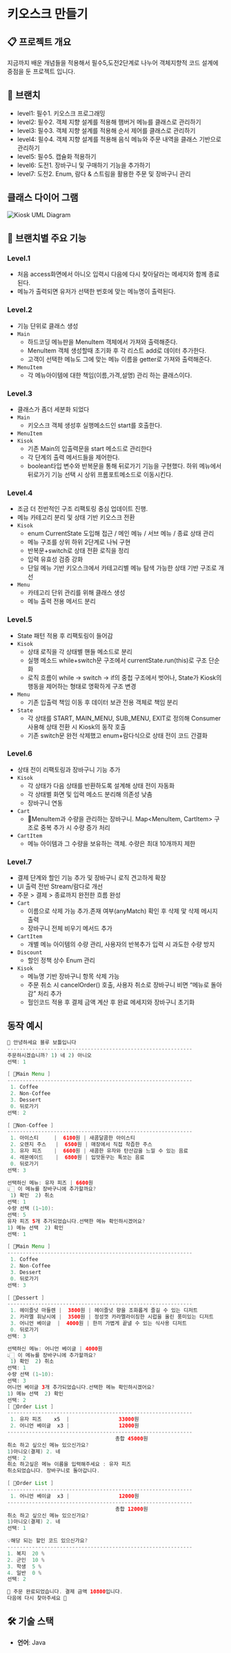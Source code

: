 # 키오스크 만들기

## 📋 프로젝트 개요

지금까지 배운 개념들을 적용해서 필수5,도전2단계로 나누어 객체지향적 코드 설계에 중점을 둔 프로젝트 입니다.

## 🔄 브랜치

- level1: 필수1. 키오스크 프로그래밍
- level2: 필수2. 객체 지향 설계를 적용해 햄버거 메뉴를 클래스로 관리하기
- level3: 필수3. 객체 지향 설계를 적용해 순서 제어를 클래스로 관리하기
- level4: 필수4. 객체 지향 설계를 적용해 음식 메뉴와 주문 내역을 클래스 기반으로 관리하기
- level5: 필수5. 캡슐화 적용하기
- level6: 도전1. 장바구니 및 구매하기 기능을 추가하기
- level7: 도전2.  Enum, 람다 & 스트림을 활용한 주문 및 장바구니 관리

## 클래스 다이어 그램
![Kiosk UML Diagram](https://github.com/user-attachments/assets/783bc6db-e050-4069-91ae-4c9066068a35)

## 🎯 브랜치별 주요 기능

### Level.1
- 처음 access화면에서 아니오 입력시 다음에 다시 찾아달라는 메세지와 함께 종료된다.
- 메뉴가 출력되면 유저가 선택한 번호에 맞는 메뉴명이 출력된다.
### Level.2
- 기능 단위로 클래스 생성
- `Main` 
  - 하드코딩 메뉴판을 MenuItem 객체에서 가져와 출력해준다.
  -  MenuItem 객체 생성할때 초기화 후 각 리스트 add로 데이터 추가한다.
  -  고객이 선택한 메뉴도 그에 맞는 메뉴 이름을 getter로 가져와 출력해준다.
- `MenuItem` 
  - 각 메뉴아이템에 대한 책임(이름,가격,설명) 관리 하는 클래스이다.
### Level.3
- 클래스가 좀더 세분화 되었다
- `Main` 
  - 키오스크 객체 생성후 실행메소드인 start를 호출한다.
- `MenuItem` 
- `Kisok`
  - 기존 Main의 입출력문을 start 메소드로 관리한다
  - 각 단계의 출력 메서드들을 제어한다.
  - boolean타입 변수와 반복문을 통해 뒤로가기 기능을 구현했다. 하위 메뉴에서 뒤로가기 기능 선택 시 상위 프롬포트메소드로 이동시킨다.
### Level.4
- 조금 더 전반적인 구조 리팩토링 중심 업데이트 진행.
- 메뉴 카테고리 분리 및 상태 기반 키오스크 전환
- `Kisok`
    - enum CurrentState 도입해 접근 / 메인 메뉴 / 서브 메뉴 / 종료 상태 관리
    - 메뉴 구조를 상위 하위 2단계로 나눠 구현
    - 반복문+switch로 상태 전환 로직을 정리
    - 입력 유효성 검증 강화
    - 단일 메뉴 기반 키오스크에서 카테고리별 메뉴 탐색 가능한 상태 기반 구조로 개선
- `Menu`
  - 카테고리 단위 관리를 위해 클래스 생성
  - 메뉴 출력 전용 메서드 분리
### Level.5
- State 패턴 적용 후 리팩토링이 들어감
- `Kisok`
  - 상태 로직을 각 상태별 핸들 메소드로 분리
  - 실행 메소드 while+switch문 구조에서 currentState.run(this)로 구조 단순화
  - 로직 흐름이 while → switch → if의 중첩 구조에서 벗어나, State가 Kiosk의 행동을 제어하는 형태로 명확하게 구조 변경
- `Menu`
  - 기존 입출력 책임 이동 후 데이터 보관 전용 객체로 책임 분리
- `State`
  - 각 상태를 START, MAIN_MENU, SUB_MENU, EXIT로 정의해 Consumer<Kiosk> 사용해 상태 전환 시 Kiosk의 동작 호출
  - 기존 switch문 완전 삭제했고 enum+람다식으로 상태 전이 코드 간결화
### Level.6
- 상태 전이 리팩토링과 장바구니 기능 추가
- `Kisok`
  - 각 상태가 다음 상태를 반환하도록 설계해 상태 전이 자동화
  - 각 상태별 화면 및 입력 메소드 분리해 의존성 낮춤
  - 장바구니 연동
- `Cart`
  - MenuItem과 수량을 관리하는 장바구니. Map<MenuItem, CartItem> 구조로 중복 추가 시 수량 증가 처리
- `CartItem`
  - 메뉴 아이템과 그 수량을 보유하는 객체. 수량은 최대 10개까지 제한
### Level.7
- 결제 단계와 할인 기능 추가 및 장바구니 로직 견고하게 확장
- UI 출력 전반 Stream/람다로 개선
- 주문 > 결제 > 종료까지 완전한 흐름 완성
- `Cart`
  - 이름으로 삭제 가능 추가.존재 여부(anyMatch) 확인 후 삭제 맟 삭제 메시지 출력
  - 장바구니 전체 비우기 메서드 추가
- `CartItem`
  - 개별 메뉴 아이템의 수량 관리, 사용자의 반복추가 입력 시 과도한 수량 방지
- `Discount`
  - 할인 정책 상수 Enum 관리
- `Kisok`
  - 메뉴명 기반 장바구니 항목 삭제 가능
  - 주문 취소 시 cancelOrder() 호출, 사용자 취소로 장바구니 비면 “메뉴로 돌아감” 처리 추가
  - 헐인코드 적용 후 결제 금액 계산 후 완료 메세지와 장바구니 초기화
## 동작 예시
```java
💙 안녕하세요 블루 보틀입니다
------------------------------------------------------------
주문하시겠습니까? 1) 네 2) 아니오
선택: 1

[ 💙Main Menu ]
------------------------------------------------------------
 1. Coffee  
 2. Non-Coffee
 3. Dessert 
 0. 뒤로가기
선택: 2

[ 💙Non-Coffee ]
------------------------------------------------------------
 1. 아이스티     |  6100원 | 새콤달콤한 아이스티
 2. 오렌지 주스   |  6500원 | 매장에서 직접 착즙한 주스
 3. 유자 피즈    |  6600원 | 새콤한 유자와 탄산감을 느낄 수 있는 음료
 4. 레몬에이드    |  6800원 | 입맛돋구는 톡쏘는 음료
 0. 뒤로가기
선택: 3

선택하신 메뉴: 유자 피즈 | 6600원
👆🏻 이 메뉴를 장바구니에 추가할까요?
 1) 확인  2) 취소
선택: 1
수량 선택 (1~10):
선택: 5
유자 피즈 5개 추가되었습니다.선택한 메뉴 확인하시겠어요?
1) 메뉴 선택  2) 확인  
선택: 1

[ 💙Main Menu ]
------------------------------------------------------------
 1. Coffee  
 2. Non-Coffee
 3. Dessert 
 0. 뒤로가기
선택: 3

[ 💙Dessert ]
------------------------------------------------------------
 1. 헤이즐넛 마들렌 |  3800원 | 헤이즐넛 향을 조화롭게 즐길 수 있는 디저트
 2. 카라멜 휘낭시에 |  3500원 | 정성껏 카라멜라이징한 시럽을 올린 풍미있는 디저트
 3. 어니언 베이글  |  4000원 | 한끼 가볍게 끝낼 수 있는 식사용 디저트
 0. 뒤로가기
선택: 3

선택하신 메뉴: 어니언 베이글 | 4000원
👆🏻 이 메뉴를 장바구니에 추가할까요?
 1) 확인  2) 취소
선택: 1
수량 선택 (1~10):
선택: 3
어니언 베이글 3개 추가되었습니다.선택한 메뉴 확인하시겠어요?
1) 메뉴 선택  2) 확인  
선택: 2
[ 💙Order List ]
------------------------------------------------------------
 1. 유자 피즈    x5  |                33000원
 2. 어니언 베이글  x3 |                12000원
------------------------------------------------------------
                                   총합 45000원
취소 하고 싶으신 메뉴 있으신가요?
1)아니오(결제) 2. 네
선택: 2
취소 하고싶은 메뉴 이름을 입력해주세요 : 유자 피즈
취소되었습니다. 장바구니로 돌아갑니다.

[ 💙Order List ]
------------------------------------------------------------
 1. 어니언 베이글  x3 |                12000원
------------------------------------------------------------
                                   총합 12000원
취소 하고 싶으신 메뉴 있으신가요?
1)아니오(결제) 2. 네
선택: 1

💡해당 되는 할인 코드 있으신가요?
------------------------------------------------------------
1. 복지  20 %
2. 군인  10 %
3. 학생  5 %
4. 일반  0 %
선택: 2

🔔 주문 완료되었습니다. 결제 금액 10800입니다.
다음에 다시 찾아주세요 💙

```
## 🛠️ 기술 스택
- **언어**: Java


